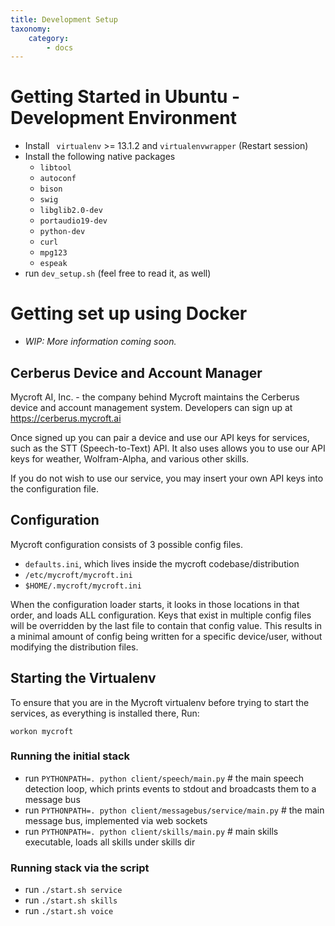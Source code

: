 ```yaml
---
title: Development Setup
taxonomy:
    category:
        - docs
---
```


# Getting Started in Ubuntu - Development Environment
- Install ` virtualenv` >= 13.1.2 and `virtualenvwrapper` (Restart session)
- Install the following native packages
  - `libtool`
  - `autoconf`
  - `bison`
  - `swig`
  - `libglib2.0-dev`
  - `portaudio19-dev`
  - `python-dev`
  - `curl`
  - `mpg123`
  - `espeak`
- run `dev_setup.sh` (feel free to read it, as well)

# Getting set up using Docker
- <i>WIP: More information coming soon.</i>

## Cerberus Device and Account Manager
Mycroft AI, Inc. - the company behind Mycroft maintains the Cerberus device and account management system. Developers can sign up at https://cerberus.mycroft.ai

Once signed up you can pair a device and use our API keys for services, such as the STT (Speech-to-Text) API. It also uses allows you to use our API keys for weather, Wolfram-Alpha, and various other skills.

If you do not wish to use our service, you may insert your own API keys into the configuration file.

## Configuration
Mycroft configuration consists of 3 possible config files.
- `defaults.ini`, which lives inside the mycroft codebase/distribution
- `/etc/mycroft/mycroft.ini`
- `$HOME/.mycroft/mycroft.ini`

When the configuration loader starts, it looks in those locations in that order, and loads ALL configuration. Keys that exist in multiple config files will be overridden by the last file to contain that config value. This results in a minimal amount of config being written for a specific device/user, without modifying the distribution files.

## Starting the Virtualenv
To ensure that you are in the Mycroft virtualenv before trying to start the services, as everything is installed there, Run:
```
workon mycroft
```

### Running the initial stack
- run `PYTHONPATH=. python client/speech/main.py` # the main speech detection loop, which prints events to stdout and broadcasts them to a message bus
- run `PYTHONPATH=. python client/messagebus/service/main.py` # the main message bus, implemented via web sockets
- run `PYTHONPATH=. python client/skills/main.py` # main skills executable, loads all skills under skills dir

### Running stack via the script
- run `./start.sh service`
- run `./start.sh skills`
- run `./start.sh voice`
